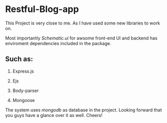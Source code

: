# Restful-Blog-app

This Project is very close to me. As I have used some new libraries to work on. 

Most importantly *Schematic.ui* for awsome front-end UI and backend has enviroment dependencies included in the package.

## Such as: 

1. Express.js

2. Ejs

3. Body-parser

4. Mongoose



The system uses *mongodb* as database in the project. Looking forward that you guys have a glance over it as well. Cheers!
